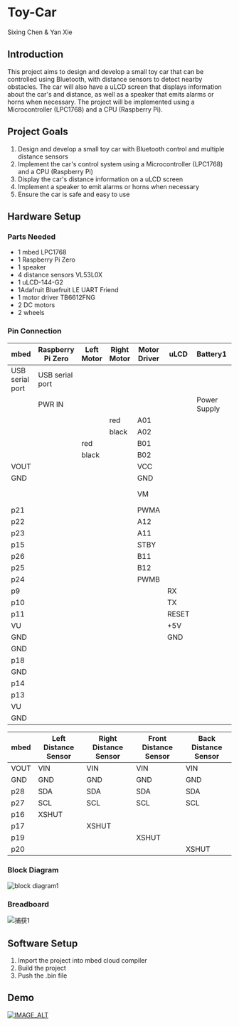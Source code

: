 # Toy-Car
Sixing Chen & Yan Xie

## Introduction
This project aims to design and develop a small toy car that can be controlled using Bluetooth, with distance sensors to detect nearby obstacles. The car will also have a uLCD screen that displays information about the car's and distance, as well as a speaker that emits alarms or horns when necessary. The project will be implemented using a Microcontroller (LPC1768) and a CPU (Raspberry Pi).

## Project Goals
1. Design and develop a small toy car with Bluetooth control and multiple distance sensors
2. Implement the car's control system using a Microcontroller (LPC1768) and a CPU (Raspberry Pi)
3. Display the car's distance information on a uLCD screen
4. Implement a speaker to emit alarms or horns when necessary
5. Ensure the car is safe and easy to use


## Hardware Setup

### Parts Needed
* 1 mbed LPC1768
* 1 Raspberry Pi Zero
* 1 speaker
* 4 distance sensors VL53L0X 
* 1 uLCD-144-G2
* 1Adafruit Bluefruit LE UART Friend
* 1 motor driver TB6612FNG
* 2 DC motors
* 2 wheels


### Pin Connection
mbed  | Raspberry Pi Zero | Left Motor | Right Motor | Motor Driver | uLCD | Battery1 | Battery2 | speaker | Bluetooth
------------- | ------------- | ------------- | ------------- | ------------- | ------------- | ------------- | ------------- | ------------- | -------------
USB serial port  | USB serial port |
&#xfeff;| PWR IN | | | | | Power Supply
&#xfeff;| | | red | A01
&#xfeff;| | | black | A02
&#xfeff;| | red | | B01
&#xfeff;| | black | | B02
VOUT| | | |VCC
GND| | | |GND
&#xfeff;| | | |VM| | |Power Supply
p21| | | |PWMA
p22| | | |A12
p23| | | |A11
p15| | | |STBY
p26| | | |B11
p25| | | |B12
p24| | | |PWMB
p9| | | | |RX
p10| | | | |TX
p11| | | | |RESET
VU| | | | |+5V
GND| | | | |GND
GND| | | | | | | |-
p18| | | | | | | |+
GND| | | | | | | | |CTS
p14| | | | | | | | |TXO
p13| | | | | | | | |RXI
VU| | | | | | | | |VIN
GND| | | | | | | | |GND

mbed | Left Distance Sensor | Right Distance Sensor | Front Distance Sensor | Back Distance Sensor
------------- | ------------- | ------------- | ------------- | ------------- 
VOUT | VIN | VIN | VIN | VIN
GND | GND | GND | GND | GND
p28 | SDA | SDA | SDA | SDA
p27 | SCL | SCL | SCL | SCL
p16 | XSHUT
p17 | | XSHUT
p19 | | |XSHUT
p20 | | | |XSHUT


### Block Diagram
![block diagram1](https://user-images.githubusercontent.com/93750274/235618277-cd95d08c-150c-4229-9200-f7bce5920d75.png)

### Breadboard
![捕获1](https://user-images.githubusercontent.com/93750274/235613685-558bae87-7eda-4137-a5b1-72a2be0ca755.PNG)


## Software Setup
1. Import the project into mbed cloud compiler
2. Build the project
3. Push the .bin file

## Demo
[![IMAGE_ALT](https://img.youtube.com/vi/rskGaw2-Giw/0.jpg)](https://www.youtube.com/watch?v=rskGaw2-Giw)
